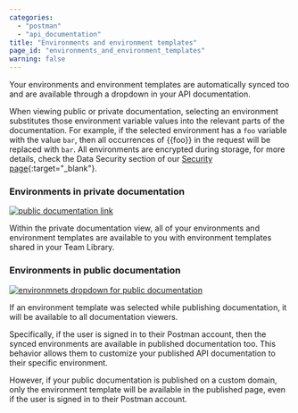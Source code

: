 ```yaml
---
categories:
  - "postman"
  - "api_documentation"
title: "Environments and environment templates"
page_id: "environments_and_environment_templates"
warning: false
---
```


Your environments and environment templates are automatically synced too and are available through a dropdown in your API documentation. 

When viewing public or private documentation, selecting an environment substitutes those environment variable values into the relevant parts of the documentation. For example, if the selected environment has a `foo` variable with the value `bar`, then all occurrences of {{foo}} in the request will be replaced with `bar`. All environments are encrypted during storage, for more details, check the Data Security section of our [Security page](https://www.getpostman.com/security){:target="_blank"}.

### Environments in private documentation

[![public documentation link](https://s3.amazonaws.com/postman-static-getpostman-com/postman-docs/docs-private-environment2.png)](https://s3.amazonaws.com/postman-static-getpostman-com/postman-docs/docs-private-environment2.png)

Within the private documentation view, all of your environments and environment templates are available to you with environment templates shared in your Team Library.

### Environments in public documentation

[![environmnets dropdown for public documentation](https://s3.amazonaws.com/postman-static-getpostman-com/postman-docs/docs-environments.png)](https://s3.amazonaws.com/postman-static-getpostman-com/postman-docs/docs-environments.png)

If an environment template was selected while publishing documentation, it will be available to all documentation viewers.

Specifically, if the user is signed in to their Postman account, then the synced environments are available in published documentation too. This behavior allows them to customize your published API documentation to their specific environment.

However, if your public documentation is published on a custom domain, only the environment template will be available in the published page, even if the user is signed in to their Postman account.
